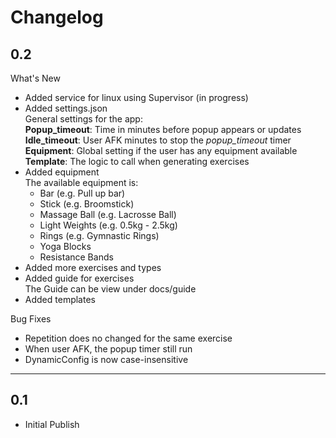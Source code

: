 # Changelog

## 0.2
What's New
* Added service for linux using Supervisor (in progress)
* Added settings.json\
    General settings for the app:\
    __Popup_timeout__: Time in minutes before popup appears or updates\
    __Idle_timeout__: User AFK minutes to stop the _popup_timeout_ timer\
    __Equipment__: Global setting if the user has any equipment available\
    __Template__: The logic to call when generating exercises
* Added equipment\
    The available equipment is:
    * Bar (e.g. Pull up bar)
    * Stick (e.g. Broomstick)
    * Massage Ball (e.g. Lacrosse Ball)
    * Light Weights (e.g. 0.5kg - 2.5kg)
    * Rings (e.g. Gymnastic Rings)
    * Yoga Blocks
    * Resistance Bands 
* Added more exercises and types
* Added guide for exercises\
    The Guide can be view under docs/guide
* Added templates

Bug Fixes
* Repetition does no changed for the same exercise
* When user AFK, the popup timer still run
* DynamicConfig is now case-insensitive

---

## 0.1
* Initial Publish